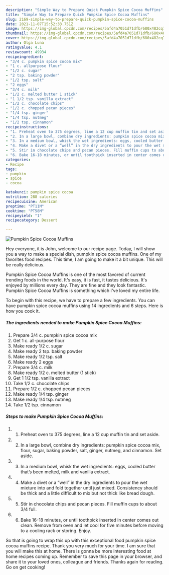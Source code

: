 ```yaml
---
description: "Simple Way to Prepare Quick Pumpkin Spice Cocoa Muffins"
title: "Simple Way to Prepare Quick Pumpkin Spice Cocoa Muffins"
slug: 2169-simple-way-to-prepare-quick-pumpkin-spice-cocoa-muffins
date: 2021-11-07T15:52:33.751Z
image: https://img-global.cpcdn.com/recipes/5afd4a7051d71dfb/680x482cq70/pumpkin-spice-cocoa-muffins-recipe-main-photo.jpg
thumbnail: https://img-global.cpcdn.com/recipes/5afd4a7051d71dfb/680x482cq70/pumpkin-spice-cocoa-muffins-recipe-main-photo.jpg
cover: https://img-global.cpcdn.com/recipes/5afd4a7051d71dfb/680x482cq70/pumpkin-spice-cocoa-muffins-recipe-main-photo.jpg
author: Olga Luna
ratingvalue: 4.1
reviewcount: 49934
recipeingredient:
- "3/4 c. pumpkin spice cocoa mix"
- "1 c. allpurpose flour"
- "1/2 c. sugar"
- "2 tsp. baking powder"
- "1/2 tsp. salt"
- "2 eggs"
- "3/4 c. milk"
- "1/2 c. melted butter 1 stick"
- "1 1/2 tsp. vanilla extract"
- "1/2 c. chocolate chips"
- "1/2 c. chopped pecan pieces"
- "1/4 tsp. ginger"
- "1/4 tsp. nutmeg"
- "1/2 tsp. cinnamon"
recipeinstructions:
- "1. Preheat oven to 375 degrees, line a 12 cup muffin tin and set aside."
- "2. In a large bowl, combine dry ingredients: pumpkin spice cocoa mix, flour, sugar, baking powder, salt, ginger, nutmeg, and cinnamon. Set aside."
- "3. In a medium bowl, whisk the wet ingredients: eggs, cooled butter that’s been melted, milk and vanilla extract."
- "4. Make a divet or a “well” in the dry ingredients to pour the wet mixture into and fold together until just mixed. Consistency should be thick and a little difficult to mix but not thick like bread dough."
- "5. Stir in chocolate chips and pecan pieces. Fill muffin cups to about 3/4 full."
- "6. Bake 16-18 minutes, or until toothpick inserted in center comes out clean. Remove from oven and let cool for five minutes before moving to a cooling rack or storing. Enjoy."
categories:
- Recipe
tags:
- pumpkin
- spice
- cocoa

katakunci: pumpkin spice cocoa 
nutrition: 288 calories
recipecuisine: American
preptime: "PT11M"
cooktime: "PT58M"
recipeyield: "1"
recipecategory: Dessert

---
```



![Pumpkin Spice Cocoa Muffins](https://img-global.cpcdn.com/recipes/5afd4a7051d71dfb/680x482cq70/pumpkin-spice-cocoa-muffins-recipe-main-photo.jpg)

Hey everyone, it is John, welcome to our recipe page. Today, I will show you a way to make a special dish, pumpkin spice cocoa muffins. One of my favorites food recipes. This time, I am going to make it a bit unique. This will be really delicious.



Pumpkin Spice Cocoa Muffins is one of the most favored of current trending foods in the world. It's easy, it is fast, it tastes delicious. It's enjoyed by millions every day. They are fine and they look fantastic. Pumpkin Spice Cocoa Muffins is something which I've loved my entire life.


To begin with this recipe, we have to prepare a few ingredients. You can have pumpkin spice cocoa muffins using 14 ingredients and 6 steps. Here is how you cook it.

<!--inarticleads1-->

##### The ingredients needed to make Pumpkin Spice Cocoa Muffins:

1. Prepare 3/4 c. pumpkin spice cocoa mix
1. Get 1 c. all-purpose flour
1. Make ready 1/2 c. sugar
1. Make ready 2 tsp. baking powder
1. Make ready 1/2 tsp. salt
1. Make ready 2 eggs
1. Prepare 3/4 c. milk
1. Make ready 1/2 c. melted butter (1 stick)
1. Get 1 1/2 tsp. vanilla extract
1. Take 1/2 c. chocolate chips
1. Prepare 1/2 c. chopped pecan pieces
1. Make ready 1/4 tsp. ginger
1. Make ready 1/4 tsp. nutmeg
1. Take 1/2 tsp. cinnamon




<!--inarticleads2-->

##### Steps to make Pumpkin Spice Cocoa Muffins:

1. 1. Preheat oven to 375 degrees, line a 12 cup muffin tin and set aside.
1. 2. In a large bowl, combine dry ingredients: pumpkin spice cocoa mix, flour, sugar, baking powder, salt, ginger, nutmeg, and cinnamon. Set aside.
1. 3. In a medium bowl, whisk the wet ingredients: eggs, cooled butter that’s been melted, milk and vanilla extract.
1. 4. Make a divet or a “well” in the dry ingredients to pour the wet mixture into and fold together until just mixed. Consistency should be thick and a little difficult to mix but not thick like bread dough.
1. 5. Stir in chocolate chips and pecan pieces. Fill muffin cups to about 3/4 full.
1. 6. Bake 16-18 minutes, or until toothpick inserted in center comes out clean. Remove from oven and let cool for five minutes before moving to a cooling rack or storing. Enjoy.




So that is going to wrap this up with this exceptional food pumpkin spice cocoa muffins recipe. Thank you very much for your time. I am sure that you will make this at home. There is gonna be more interesting food at home recipes coming up. Remember to save this page in your browser, and share it to your loved ones, colleague and friends. Thanks again for reading. Go on get cooking!
